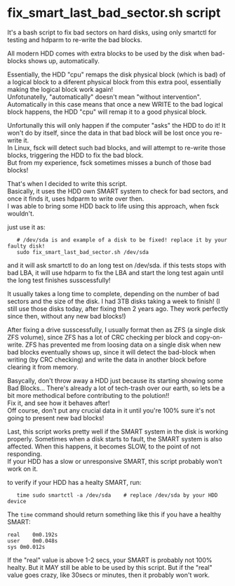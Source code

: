 # fix_smart_last_bad_sector.sh script

It's a bash script to fix bad sectors on hard disks, using only smartctl for testing and hdparm to re-write the bad blocks.

All modern HDD comes with extra blocks to be used by the disk when bad-blocks shows up, automatically. 

Essentially, the HDD "cpu" remaps the disk physical block (which is bad) of a logical block to a diferent physical block from this extra pool, essentially making the logical block work again! <br>
Unfotunatelly, "automatically" doesn't mean "without intervention". Automatically in this case means that once a new WRITE to the bad logical block happens, the HDD "cpu" will remap it to a good physical block. 

Unfortunally this will only happen if the computer "asks" the HDD to do it! It won't do by itself, since the data in that bad block will be lost once you re-write it. <br>
In Linux, fsck will detect such bad blocks, and will attempt to re-write those blocks, triggering the HDD to fix the bad block.<br>
But from my experience, fsck sometimes misses a bunch of those bad blocks!

That's when I decided to write this script. <br>
Basically, it uses the HDD own SMART system to check for bad sectors, and once it finds it, uses hdparm to write over then. <br>
I was able to bring some HDD back to life using this approach, when fsck wouldn't. 

just use it as: 
```
   # /dev/sda is and example of a disk to be fixed! replace it by your faulty disk!
   sudo fix_smart_last_bad_sector.sh /dev/sda    
```
   
and it will ask smartctl to do an long test on /dev/sda. if this tests stops with bad LBA, it will use hdparm to fix the LBA and start the long test again until the long test finishes susscessfully!

It usually takes a long time to complete, depending on the number of bad sectors and the size of the disk. I had 3TB disks taking a week to finish! (I still use those disks today, after fixing then 2 years ago. They work perfectly since then, without any new bad blocks!)

After fixing a drive susscessfully, I usually format then as ZFS (a single disk ZFS volume), since ZFS has a lot of CRC checking per block and copy-on-write. ZFS has prevented me from loosing data on a single disk when new bad blocks eventually shows up, since it will detect the bad-block when writing (by CRC checking) and write the data in another block before clearing it from memory. 



Basycally, don't throw away a HDD just because its starting showing some Bad Blocks... There's already a lot of tech-trash over our earth, so lets be a bit more methodical before contributing to the polution!!<br>
Fix it, and see how it behaves after!<br>
Off course, don't put any crucial data in it until you're 100% sure it's not going to present new bad blocks! 



Last, this script works pretty well if the SMART system in the disk is working properly. Sometimes when a disk starts to fault, the SMART system is also affected. When this happens, it becomes SLOW, to the point of not responding. <br>
If your HDD has a slow or unresponsive SMART, this script probably won't work on it. 

to verify if your HDD has a healty SMART, run: 

``` 
   time sudo smartctl -a /dev/sda    # replace /dev/sda by your HDD device 
```
    
The `time` command should return something like this if you have a healthy SMART:
```
real	0m0.192s
user	0m0.048s
sys	0m0.012s
```

If the "real" value is above 1-2 secs, your SMART is probably not 100% healty. But it MAY still be able to be used by this script. But if the "real" value goes crazy, like 30secs or minutes, then it probably won't work. 



